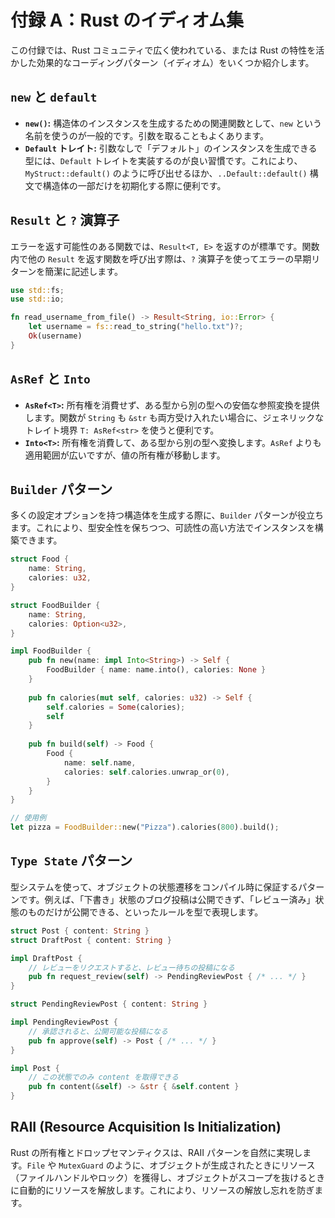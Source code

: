 # 付録 A：Rust のイディオム集

この付録では、Rust コミュニティで広く使われている、または Rust の特性を活かした効果的なコーディングパターン（イディオム）をいくつか紹介します。

## `new` と `default`
- **`new()`:** 構造体のインスタンスを生成するための関連関数として、`new` という名前を使うのが一般的です。引数を取ることもよくあります。
- **`Default` トレイト:** 引数なしで「デフォルト」のインスタンスを生成できる型には、`Default` トレイトを実装するのが良い習慣です。これにより、`MyStruct::default()` のように呼び出せるほか、`..Default::default()` 構文で構造体の一部だけを初期化する際に便利です。

## `Result` と `?` 演算子
エラーを返す可能性のある関数では、`Result<T, E>` を返すのが標準です。関数内で他の `Result` を返す関数を呼び出す際は、`?` 演算子を使ってエラーの早期リターンを簡潔に記述します。
```rust
use std::fs;
use std::io;

fn read_username_from_file() -> Result<String, io::Error> {
    let username = fs::read_to_string("hello.txt")?;
    Ok(username)
}
```

## `AsRef` と `Into`
- **`AsRef<T>`:** 所有権を消費せず、ある型から別の型への安価な参照変換を提供します。関数が `String` も `&str` も両方受け入れたい場合に、ジェネリックなトレイト境界 `T: AsRef<str>` を使うと便利です。
- **`Into<T>`:** 所有権を消費して、ある型から別の型へ変換します。`AsRef` よりも適用範囲が広いですが、値の所有権が移動します。

## `Builder` パターン
多くの設定オプションを持つ構造体を生成する際に、`Builder` パターンが役立ちます。これにより、型安全性を保ちつつ、可読性の高い方法でインスタンスを構築できます。
```rust
struct Food {
    name: String,
    calories: u32,
}

struct FoodBuilder {
    name: String,
    calories: Option<u32>,
}

impl FoodBuilder {
    pub fn new(name: impl Into<String>) -> Self {
        FoodBuilder { name: name.into(), calories: None }
    }
    
    pub fn calories(mut self, calories: u32) -> Self {
        self.calories = Some(calories);
        self
    }
    
    pub fn build(self) -> Food {
        Food {
            name: self.name,
            calories: self.calories.unwrap_or(0),
        }
    }
}

// 使用例
let pizza = FoodBuilder::new("Pizza").calories(800).build();
```

## `Type State` パターン
型システムを使って、オブジェクトの状態遷移をコンパイル時に保証するパターンです。例えば、「下書き」状態のブログ投稿は公開できず、「レビュー済み」状態のものだけが公開できる、といったルールを型で表現します。
```rust
struct Post { content: String }
struct DraftPost { content: String }

impl DraftPost {
    // レビューをリクエストすると、レビュー待ちの投稿になる
    pub fn request_review(self) -> PendingReviewPost { /* ... */ }
}

struct PendingReviewPost { content: String }

impl PendingReviewPost {
    // 承認されると、公開可能な投稿になる
    pub fn approve(self) -> Post { /* ... */ }
}

impl Post {
    // この状態でのみ content を取得できる
    pub fn content(&self) -> &str { &self.content }
}
```

## RAII (Resource Acquisition Is Initialization)
Rust の所有権とドロップセマンティクスは、RAII パターンを自然に実現します。`File` や `MutexGuard` のように、オブジェクトが生成されたときにリソース（ファイルハンドルやロック）を獲得し、オブジェクトがスコープを抜けるときに自動的にリソースを解放します。これにより、リソースの解放し忘れを防ぎます。
